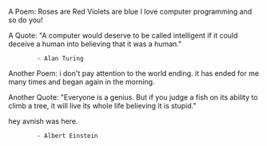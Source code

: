 A Poem:
Roses are Red
Violets are blue
I love computer programming
and so do you!

A Quote:
"A computer would deserve to be called
intelligent if it could deceive a human
into believing that it was a human."
				
			- Alan Turing

Another Poem:
i don't pay attention to the
world ending.
it has ended for me 
many times
and began again in the morning.

Another Quote:
"Everyone is a genius. But if you judge
a fish on its ability to climb a tree,
it will live its whole life believing
it is stupid."

hey avnish was here.

			- Albert Einstein
